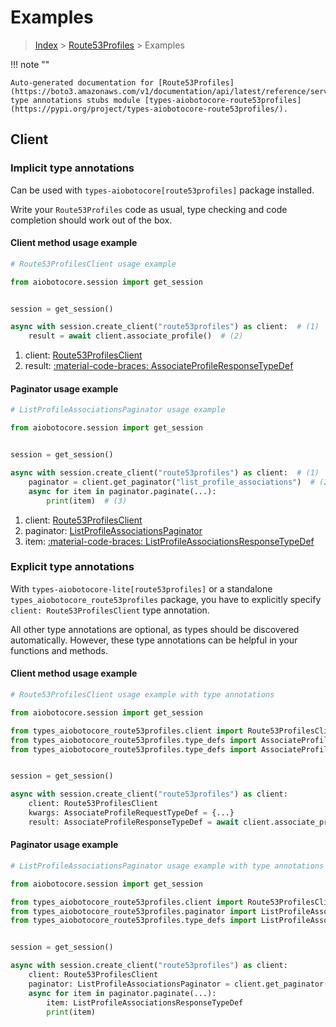 # Examples

> [Index](../README.md) > [Route53Profiles](./README.md) > Examples

!!! note ""

    Auto-generated documentation for [Route53Profiles](https://boto3.amazonaws.com/v1/documentation/api/latest/reference/services/route53profiles.html#route53profiles)
    type annotations stubs module [types-aiobotocore-route53profiles](https://pypi.org/project/types-aiobotocore-route53profiles/).

## Client

### Implicit type annotations

Can be used with `types-aiobotocore[route53profiles]` package installed.

Write your `Route53Profiles` code as usual,
type checking and code completion should work out of the box.



#### Client method usage example

```python
# Route53ProfilesClient usage example

from aiobotocore.session import get_session


session = get_session()

async with session.create_client("route53profiles") as client:  # (1)
    result = await client.associate_profile()  # (2)
```

1. client: [Route53ProfilesClient](./client.md)
2. result: [:material-code-braces: AssociateProfileResponseTypeDef](./type_defs.md#associateprofileresponsetypedef)



#### Paginator usage example

```python
# ListProfileAssociationsPaginator usage example

from aiobotocore.session import get_session


session = get_session()

async with session.create_client("route53profiles") as client:  # (1)
    paginator = client.get_paginator("list_profile_associations")  # (2)
    async for item in paginator.paginate(...):
        print(item)  # (3)
```

1. client: [Route53ProfilesClient](./client.md)
2. paginator: [ListProfileAssociationsPaginator](./paginators.md#listprofileassociationspaginator)
3. item: [:material-code-braces: ListProfileAssociationsResponseTypeDef](./type_defs.md#listprofileassociationsresponsetypedef)




### Explicit type annotations

With `types-aiobotocore-lite[route53profiles]`
or a standalone `types_aiobotocore_route53profiles` package, you have to explicitly specify
`client: Route53ProfilesClient` type annotation.

All other type annotations are optional, as types should be discovered automatically.
However, these type annotations can be helpful in your functions and methods.


#### Client method usage example

```python
# Route53ProfilesClient usage example with type annotations

from aiobotocore.session import get_session

from types_aiobotocore_route53profiles.client import Route53ProfilesClient
from types_aiobotocore_route53profiles.type_defs import AssociateProfileResponseTypeDef
from types_aiobotocore_route53profiles.type_defs import AssociateProfileRequestTypeDef


session = get_session()

async with session.create_client("route53profiles") as client:
    client: Route53ProfilesClient
    kwargs: AssociateProfileRequestTypeDef = {...}
    result: AssociateProfileResponseTypeDef = await client.associate_profile(**kwargs)
```



#### Paginator usage example

```python
# ListProfileAssociationsPaginator usage example with type annotations

from aiobotocore.session import get_session

from types_aiobotocore_route53profiles.client import Route53ProfilesClient
from types_aiobotocore_route53profiles.paginator import ListProfileAssociationsPaginator
from types_aiobotocore_route53profiles.type_defs import ListProfileAssociationsResponseTypeDef


session = get_session()

async with session.create_client("route53profiles") as client:
    client: Route53ProfilesClient
    paginator: ListProfileAssociationsPaginator = client.get_paginator("list_profile_associations")
    async for item in paginator.paginate(...):
        item: ListProfileAssociationsResponseTypeDef
        print(item)
```


